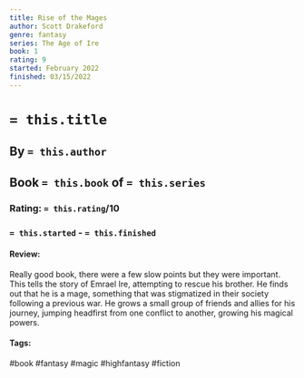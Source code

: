```yaml
---
title: Rise of the Mages
author: Scott Drakeford
genre: fantasy
series: The Age of Ire
book: 1
rating: 9
started: February 2022
finished: 03/15/2022
---
```

# `= this.title`
## By `= this.author`
## Book `= this.book` of `= this.series`
### Rating: `= this.rating`/10
### `= this.started` - `= this.finished`

#### Review:
Really good book, there were a few slow points but they were important.
This tells the story of Emrael Ire, attempting to rescue his brother. 
He finds out that he is a mage, something that was stigmatized in their society following a previous war.
He grows a small group of friends and allies for his journey, jumping headfirst from one conflict to another, growing his magical powers.

#### Tags:
#book #fantasy #magic #highfantasy #fiction